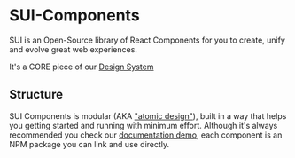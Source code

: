 # SUI-Components

SUI is an Open-Source library of React Components for you to create, unify and evolve great web experiences.

It's a CORE piece of our [Design System](Design-System.md)

## Structure

SUI Components is modular (AKA ["atomic design"](Atomic-design.md)), built in a way that helps you getting started and running with minimum effort. Although it's always recommended you check our [documentation demo](https://sui-components.vercel.app/), each component is an NPM package you can link and use directly.



